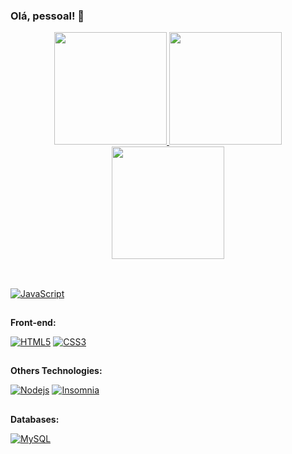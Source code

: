 ### Olá, pessoal! 👋


  <div align="center">
  <a href="https://github.com/muridev017">
  <img height="180em" src="https://github-readme-stats.vercel.app/api?username=muridev017&show_icons=true&theme=dracula&include_all_commits=true&count_private=true"/>
  <img height="180em" src="https://github-readme-stats.vercel.app/api/top-langs/?username=muridev017&layout=compact&langs_count=7&theme=dracula"/>
  <img height="180em" src="https://github-readme-stats.vercel.app/api/top-langs/?username=muridev017&langs_count=10&layout=compact"/>
</div>



<Br>

 ##

[![JavaScript](https://img.shields.io/badge/-JavaScript-black?style=flat-square&logo=javascript&link=https://github.com/muridev017/)](https://github.com/muridev017/) 

##

**Front-end:**

[![HTML5](https://img.shields.io/badge/-HTML5-E34F26?style=flat-square&logo=html5&logoColor=white&link=https://github.com/muridev017/)](https://github.com/muridev017/)   [![CSS3](https://img.shields.io/badge/-CSS3-1572B6?style=flat-square&logo=css3&link=https://github.com/muridev017/)](https://github.com/muridev017/) 

##
  
**Others Technologies:**
  
[![Nodejs](https://img.shields.io/badge/-Nodejs-black?style=flat-square&logo=Node.js&link=https://github.com/muridev017/)](https://github.com/muridev017/) [![Insomnia](https://img.shields.io/badge/-Insomnia-5849BE?style=flat-square&logo=Insomnia&link=https://github.com/muridev017/)](https://github.com/muridev017/)
  
##
  
**Databases:**
  
 [![MySQL](https://img.shields.io/badge/-MySQL-a0c4db?style=flat-square&logo=mysql&link=https://github.com/muridev017/)](https://github.com/muridev017/)

<!--
**muridev017/muridev017** is a ✨ _special_ ✨ repository because its `README.md` (this file) appears on your GitHub profile.


Here are some ideas to get you started:

- 🔭 I’m currently working on ...
- 🌱 I’m currently learning ...
- 👯 I’m looking to collaborate on ...
- 🤔 I’m looking for help with ...
- 💬 Ask me about ...
- 📫 How to reach me: ...
- 😄 Pronouns: ...
- ⚡ Fun fact: ...
-->

